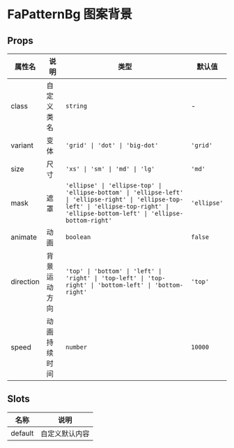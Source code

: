 # FaPatternBg 图案背景 <Badge type="pro" text="专业版" /> <Badge text="v5.2.0" />

## Props

| 属性名    | 说明         | 类型                                                                                                                                                                                  | 默认值      |
| --------- | ------------ | ------------------------------------------------------------------------------------------------------------------------------------------------------------------------------------- | ----------- |
| class     | 自定义类名   | `string`                                                                                                                                                                              | -           |
| variant   | 变体         | `'grid' \| 'dot' \| 'big-dot'`                                                                                                                                                        | `'grid'`    |
| size      | 尺寸         | `'xs' \| 'sm' \| 'md' \| 'lg'`                                                                                                                                                        | `'md'`      |
| mask      | 遮罩         | `'ellipse' \| 'ellipse-top' \| 'ellipse-bottom' \| 'ellipse-left' \| 'ellipse-right' \| 'ellipse-top-left' \| 'ellipse-top-right' \| 'ellipse-bottom-left' \| 'ellipse-bottom-right'` | `'ellipse'` |
| animate   | 动画         | `boolean`                                                                                                                                                                             | `false`     |
| direction | 背景运动方向 | `'top' \| 'bottom' \| 'left' \| 'right' \| 'top-left' \| 'top-right' \| 'bottom-left' \| 'bottom-right'`                                                                              | `'top'`     |
| speed     | 动画持续时间 | `number`                                                                                                                                                                              | `10000`     |

## Slots

| 名称    | 说明           |
| ------- | -------------- |
| default | 自定义默认内容 |